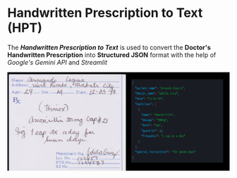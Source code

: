 # Handwritten Prescription to Text (HPT)

The ***Handwritten Prescription to Text*** is used to convert the **Doctor's Handwritten Prescription** into **Structured JSON** format with the help of *Google's Gemini API* and *Streamlit*

![Screenshot](samples/screenshot.png)
